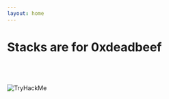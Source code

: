 ```yaml
---
layout: home
---
```

# Stacks are for 0xdeadbeef
<br>
<br>
<br>
<img src="https://tryhackme-badges.s3.amazonaws.com/Peixetlift.png" alt="TryHackMe" href="https://tryhackme.com/p/Peixetlift">
